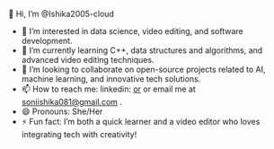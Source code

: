 👋 Hi, I’m @Ishika2005-cloud  
- 👀 I’m interested in data science, video editing, and software development.  
- 🌱 I’m currently learning C++, data structures and algorithms, and advanced video editing techniques.  
- 💞️ I’m looking to collaborate on open-source projects related to AI, machine learning, and innovative tech solutions.  
- 📫 How to reach me: linkedin: [or](https://www.linkedin.com/in/ishika-soni-82ab952b0?utm_source=share&utm_campaign=share_via&utm_content=profile&utm_medium=android_app) or email me at soniishika081@gmail.com .  
- 😄 Pronouns: She/Her  
- ⚡ Fun fact: I’m both a quick learner and a video editor who loves integrating tech with creativity!
